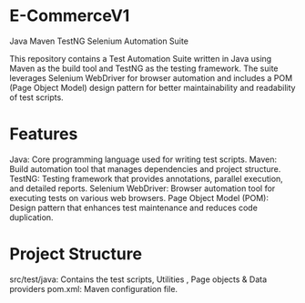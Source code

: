 # E-CommerceV1
Java Maven TestNG Selenium Automation Suite

This repository contains a Test Automation Suite written in Java using Maven as the build tool and TestNG as the testing framework. The suite leverages Selenium WebDriver for browser automation and includes a POM (Page Object Model) design pattern for better maintainability and readability of test scripts.

# Features
Java: Core programming language used for writing test scripts.
Maven: Build automation tool that manages dependencies and project structure.
TestNG: Testing framework that provides annotations, parallel execution, and detailed reports.
Selenium WebDriver: Browser automation tool for executing tests on various web browsers.
Page Object Model (POM): Design pattern that enhances test maintenance and reduces code duplication.

# Project Structure
src/test/java: Contains the test scripts, Utilities , Page objects & Data providers
pom.xml: Maven configuration file.
